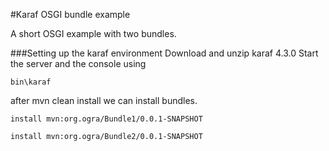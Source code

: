 #Karaf OSGI bundle example

A short OSGI example with two bundles.

###Setting up the karaf environment
Download and unzip karaf 4.3.0 Start the server and the console using

```
bin\karaf
```

after mvn clean install we can install bundles. 

```
install mvn:org.ogra/Bundle1/0.0.1-SNAPSHOT
```

```
install mvn:org.ogra/Bundle2/0.0.1-SNAPSHOT
```
